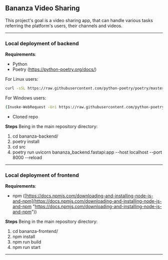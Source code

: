 ## Bananza Video Sharing
This project's goal is a video sharing app, that can handle various tasks
referring the platform's users, their channels and videos.

---

### Local deployment of backend

**Requirements**:
- Python
- Poetry (https://python-poetry.org/docs/) <br>

For Linux users:
```bash
curl -sSL https://raw.githubusercontent.com/python-poetry/poetry/master/get-poetry.py | python -
```
For Windows users:
```bash
(Invoke-WebRequest -Uri https://raw.githubusercontent.com/python-poetry/poetry/master/get-poetry.py -UseBasicParsing).Content | python -
```
- Cloned repo

**Steps**
Being in the main repository directory:
1. cd bananza-backend/
2. poetry install
3. cd src
4. poetry run uvicorn bananza_backend.fastapi:app --host localhost --port 8000 --reload

---
### Local deployment of frontend

**Requirements**:
- npm ([https://docs.npmjs.com/downloading-and-installing-node-js-and-npm](https://docs.npmjs.com/downloading-and-installing-node-js-and-npm "https://docs.npmjs.com/downloading-and-installing-node-js-and-npm"))


**Steps**
Being in the main repository directory:
1. cd bananza-frontend/
2. npm install
3. npm run build
4. npm run start

---
